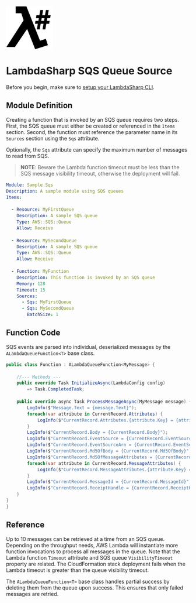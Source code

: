 ![λ#](../../Docs/images/LambdaSharpLogo.png)

# LambdaSharp SQS Queue Source

Before you begin, make sure to [setup your LambdaSharp CLI](https://lambdasharp.net/articles/Setup.html).

## Module Definition

Creating a function that is invoked by an SQS queue requires two steps. First, the SQS queue must either be created or referenced in the `Items` section. Second, the function must reference the parameter name in its `Sources` section using the `Sqs` attribute.

Optionally, the `Sqs` attribute can specify the maximum number of messages to read from SQS.

> **NOTE**: Beware the Lambda function timeout must be less than the SQS message visibility timeout, otherwise the deployment will fail.

```yaml
Module: Sample.Sqs
Description: A sample module using SQS queues
Items:

  - Resource: MyFirstQueue
    Description: A sample SQS queue
    Type: AWS::SQS::Queue
    Allow: Receive

  - Resource: MySecondQueue
    Description: A sample SQS queue
    Type: AWS::SQS::Queue
    Allow: Receive

  - Function: MyFunction
    Description: This function is invoked by an SQS queue
    Memory: 128
    Timeout: 15
    Sources:
      - Sqs: MyFirstQueue
      - Sqs: MySecondQueue
        BatchSize: 1
```

## Function Code

SQS events are parsed into individual, deserialized messages by the `ALambdaQueueFunction<T>` base class.

```csharp
public class Function : ALambdaQueueFunction<MyMessage> {

    //--- Methods ---
    public override Task InitializeAsync(LambdaConfig config)
        => Task.CompletedTask;

    public override async Task ProcessMessageAsync(MyMessage message) {
        LogInfo($"Message.Text = {message.Text}");
        foreach(var attribute in CurrentRecord.Attributes) {
            LogInfo($"CurrentRecord.Attributes.{attribute.Key} = {attribute.Value}");
        }
        LogInfo($"CurrentRecord.Body = {CurrentRecord.Body}");
        LogInfo($"CurrentRecord.EventSource = {CurrentRecord.EventSource}");
        LogInfo($"CurrentRecord.EventSourceArn = {CurrentRecord.EventSourceArn}");
        LogInfo($"CurrentRecord.Md5OfBody = {CurrentRecord.Md5OfBody}");
        LogInfo($"CurrentRecord.Md5OfMessageAttributes = {CurrentRecord.Md5OfMessageAttributes}");
        foreach(var attribute in CurrentRecord.MessageAttributes) {
            LogInfo($"CurrentRecord.MessageAttributes.{attribute.Key} = {attribute.Value}");
        }
        LogInfo($"CurrentRecord.MessageId = {CurrentRecord.MessageId}");
        LogInfo($"CurrentRecord.ReceiptHandle = {CurrentRecord.ReceiptHandle}");
    }
}
}
```

## Reference

Up to 10 messages can be retrieved at a time from an SQS queue. Depending on the throughput needs, AWS Lambda will instantiate more function invocations to process all messages in the queue. Note that the Lambda function `Timeout` attribute and SQS queue `VisibilityTimeout` property are related. The CloudFormation stack deployment fails when the Lambda timeout is greater than the queue visibility timeout.

The `ALambdaQueueFunction<T>` base class handles partial success by deleting them from the queue upon success. This ensures that only failed messages are retried.
